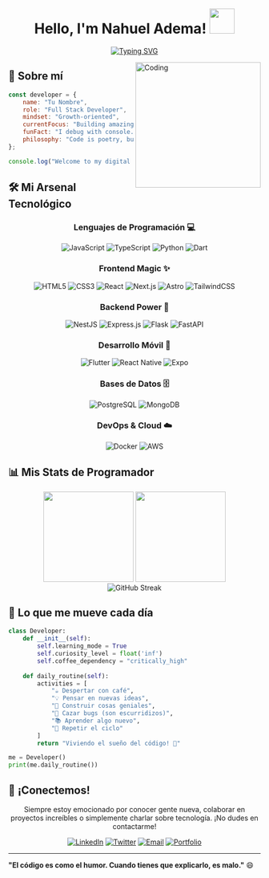 <h1 align="center">
Hello, I'm Nahuel Adema!
	<a href="https://github.com/Bouaskaoun" target="_self">
		<img src="https://emojis.slackmojis.com/emojis/images/1577305505/7373/hand_wave.gif?1577305505" width="50" />
	</a>
</h1>
<p align="center">
<a href="https://git.io/typing-svg"><img src="https://readme-typing-svg.herokuapp.com?font=Fira+Code&pause=1000&center=true&vCenter=true&width=435&lines=Full+Stack+Developer+Junior;Amante+de+JavaScript+y+React;Aprendiendo+y+creciendo+cada+d%C3%ADa" alt="Typing SVG" /></a>
</p>

<img align="right" alt="Coding" width="250" src="https://media.giphy.com/media/CrFLL3CnRpw5ddlBMm/giphy.gif">

## 🚀 Sobre mí

```javascript
const developer = {
    name: "Tu Nombre",
    role: "Full Stack Developer",
    mindset: "Growth-oriented",
    currentFocus: "Building amazing web experiences",
    funFact: "I debug with console.log and I'm not ashamed! 🐛",
    philosophy: "Code is poetry, bugs are just... abstract art 🎨"
};

console.log("Welcome to my digital playground! 🎪");
```


## 🛠️ Mi Arsenal Tecnológico

<div align="center">

### Lenguajes de Programación 💻
![JavaScript](https://img.shields.io/badge/JavaScript-F7DF1E?style=for-the-badge&logo=javascript&logoColor=black)
![TypeScript](https://img.shields.io/badge/TypeScript-007ACC?style=for-the-badge&logo=typescript&logoColor=white)
![Python](https://img.shields.io/badge/Python-3776AB?style=for-the-badge&logo=python&logoColor=white)
![Dart](https://img.shields.io/badge/Dart-0175C2?style=for-the-badge&logo=dart&logoColor=white)

### Frontend Magic ✨
![HTML5](https://img.shields.io/badge/HTML5-E34F26?style=for-the-badge&logo=html5&logoColor=white)
![CSS3](https://img.shields.io/badge/CSS3-1572B6?style=for-the-badge&logo=css3&logoColor=white)
![React](https://img.shields.io/badge/React-20232A?style=for-the-badge&logo=react&logoColor=61DAFB)
![Next.js](https://img.shields.io/badge/Next.js-000000?style=for-the-badge&logo=next.js&logoColor=white)
![Astro](https://img.shields.io/badge/Astro-FF5D01?style=for-the-badge&logo=astro&logoColor=white)
![TailwindCSS](https://img.shields.io/badge/Tailwind_CSS-38B2AC?style=for-the-badge&logo=tailwind-css&logoColor=white)

### Backend Power 💪
![NestJS](https://img.shields.io/badge/NestJS-E0234E?style=for-the-badge&logo=nestjs&logoColor=white)
![Express.js](https://img.shields.io/badge/Express.js-404D59?style=for-the-badge&logo=express&logoColor=white)
![Flask](https://img.shields.io/badge/Flask-000000?style=for-the-badge&logo=flask&logoColor=white)
![FastAPI](https://img.shields.io/badge/FastAPI-005571?style=for-the-badge&logo=fastapi&logoColor=white)

### Desarrollo Móvil 📱
![Flutter](https://img.shields.io/badge/Flutter-02569B?style=for-the-badge&logo=flutter&logoColor=white)
![React Native](https://img.shields.io/badge/React_Native-20232A?style=for-the-badge&logo=react&logoColor=61DAFB)
![Expo](https://img.shields.io/badge/Expo-000020?style=for-the-badge&logo=expo&logoColor=white)

### Bases de Datos 🗄️
![PostgreSQL](https://img.shields.io/badge/PostgreSQL-316192?style=for-the-badge&logo=postgresql&logoColor=white)
![MongoDB](https://img.shields.io/badge/MongoDB-4EA94B?style=for-the-badge&logo=mongodb&logoColor=white)

### DevOps & Cloud ☁️
![Docker](https://img.shields.io/badge/Docker-2496ED?style=for-the-badge&logo=docker&logoColor=white)
![AWS](https://img.shields.io/badge/AWS-232F3E?style=for-the-badge&logo=amazon-aws&logoColor=white)

</div>

## 📊 Mis Stats de Programador

<div align="center">
  <img height="180em" src="https://github-readme-stats.vercel.app/api?username=NahueAdema&show_icons=true&theme=tokyonight&include_all_commits=true&count_private=true"/>
  <img height="180em" src="https://github-readme-stats.vercel.app/api/top-langs/?username=NahueAdema&layout=compact&langs_count=7&theme=tokyonight"/>
</div>

<div align="center">
  <img src="https://github-readme-streak-stats.herokuapp.com/?user=NahueAdema&theme=tokyonight" alt="GitHub Streak" />
</div>

## 🎯 Lo que me mueve cada día

```python
class Developer:
    def __init__(self):
        self.learning_mode = True
        self.curiosity_level = float('inf')
        self.coffee_dependency = "critically_high"
    
    def daily_routine(self):
        activities = [
            "☕ Despertar con café",
            "💡 Pensar en nuevas ideas",
            "🔨 Construir cosas geniales",
            "🐛 Cazar bugs (son escurridizos)",
            "📚 Aprender algo nuevo",
            "🔄 Repetir el ciclo"
        ]
        return "Viviendo el sueño del código! 🚀"

me = Developer()
print(me.daily_routine())
```

## 🤝 ¡Conectemos!

<div align="center">

Siempre estoy emocionado por conocer gente nueva, colaborar en proyectos increíbles o simplemente charlar sobre tecnología. ¡No dudes en contactarme!

[![LinkedIn](https://img.shields.io/badge/LinkedIn-0077B5?style=for-the-badge&logo=linkedin&logoColor=white)](www.linkedin.com/in/nahuel-adema-6627a3304)
[![Twitter](https://img.shields.io/badge/Twitter-1DA1F2?style=for-the-badge&logo=twitter&logoColor=white)](https://twitter.com/AdeNahu61187)
[![Email](https://img.shields.io/badge/Email-D14836?style=for-the-badge&logo=gmail&logoColor=white)](mailto:ademanahuel@gmail.com)
[![Portfolio](https://img.shields.io/badge/Portfolio-000000?style=for-the-badge&logo=About.me&logoColor=white)](https://tu-portfolio.com)
</div>

---

**"El código es como el humor. Cuando tienes que explicarlo, es malo."** 😄

